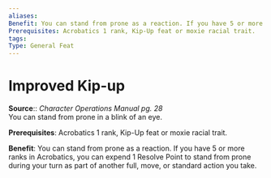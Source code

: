 ```yaml
---
aliases: 
Benefit: You can stand from prone as a reaction. If you have 5 or more ranks in Acrobatics, you can expend 1 Resolve Point to stand from prone during your turn as part of another full, move, or standard action you take.
Prerequisites: Acrobatics 1 rank, Kip-Up feat or moxie racial trait.
tags: 
Type: General Feat
---
```


# Improved Kip-up

**Source**:: _Character Operations Manual pg. 28_  
You can stand from prone in a blink of an eye.

**Prerequisites**: Acrobatics 1 rank, Kip-Up feat or moxie racial trait.

**Benefit**: You can stand from prone as a reaction. If you have 5 or more ranks in Acrobatics, you can expend 1 Resolve Point to stand from prone during your turn as part of another full, move, or standard action you take.
